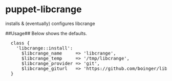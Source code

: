 puppet-libcrange
================

installs & (eventually) configures libcrange

##Usage##
Below shows the defaults.

<pre>
  class {
    'libcrange::install':
      $libcrange_name     => 'libcrange',
      $libcrange_temp     => '/tmp/libcrange',
      $libcrange_provider => 'git',
      $libcrange_giturl   => 'https://github.com/boinger/libcrange.git';
  }
</pre>